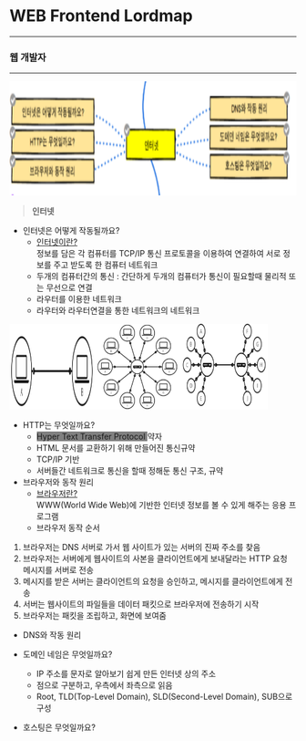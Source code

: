 # WEB Frontend Lordmap
----------------------
### 웹 개발자
---------------

<img src="로드맵_인터넷.png" width="100%" height="200px">

> __인터넷__
+ 인터넷은 어떻게 작동될까요?   
  + <U>인터넷이란?</U>   
 정보를 담은 각 컴퓨터를 TCP/IP 통신 프로토콜을 이용하여 연결하여 서로 정보를 주고 받도록 한 컴퓨터 네트워크
  + 두개의 컴퓨터간의 통신 : 간단하게 두개의 컴퓨터가 통신이 필요할때 물리적 또는 무선으로 연결
  + 라우터를 이용한 네트워크   
  + 라우터와 라우터연결을 통한 네트워크의 네트워크
<img src="두 컴퓨터 연결.png" width="30%" height="150px" align="left"> 
<img src="라우터를 연결.png" width="30%" height="150px" align="left"> 
<img src="라우터 라우터연결.png" width="30%" height="150px"> 

+ HTTP는 무엇일까요?   
  + <span style= "background-color:gray;">Hyper Text Transfer Protocol </span>약자
  + HTML 문서를 교환하기 위해 만들어진 통신규약
  + TCP/IP 기반
  + 서버들간 네트워크로 통신을 할때 정해둔 통신 구조, 규약
+ 브라우저와 동작 원리   
  + <U>브라우저란?</U>   
  WWW(World Wide Web)에 기반한 인터넷 정보를 볼 수 있게 해주는 응용 프로그램
  + 브라우저 동작 순서   
1. 브라우저는 DNS 서버로 가서 웹 사이트가 있는 서버의 진짜 주소를 찾음
2. 브라우저는 서버에게 웹사이트의 사본을 클라이언트에게 보내달라는 HTTP 요청 메시지를 서버로 전송
3. 메시지를 받은 서버는 클라이언트의 요청을 승인하고, 메시지를 클라이언트에게 전송
4. 서버는 웹사이트의 파일들을 데이터 패킷으로 브라우저에 전송하기 시작
5. 브라우저는 패킷을 조립하고, 화면에 보여줌
+ DNS와 작동 원리   

+ 도메인 네임은 무엇일까요?   
  + IP 주소를 문자로 알아보기 쉽게 만든 인터넷 상의 주소
  + 점으로 구분하고, 우측에서 좌측으로 읽음
  + Root, TLD(Top-Level Domain), SLD(Second-Level Domain), SUB으로 구성
+ 호스팅은 무엇일까요?   


